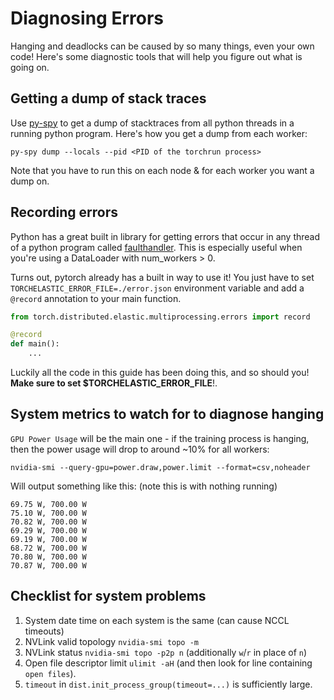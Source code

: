 # Diagnosing Errors

Hanging and deadlocks can be caused by so many things, even your own code! Here's some diagnostic tools that will help you figure out what is going on.

## Getting a dump of stack traces

Use [py-spy](https://github.com/benfred/py-spy) to get a dump of stacktraces from all python threads in a running python program. Here's how you get a dump from each worker:

```
py-spy dump --locals --pid <PID of the torchrun process>
```

Note that you have to run this on each node & for each worker you want a dump on.

## Recording errors

Python has a great built in library for getting errors that occur in any thread of a python program called [faulthandler](https://docs.python.org/3/library/faulthandler.html). This is especially useful when you're using a DataLoader with num_workers > 0.

Turns out, pytorch already has a built in way to use it! You just have to set `TORCHELASTIC_ERROR_FILE=./error.json` environment variable and add a `@record` annotation to your main function. 

```python
from torch.distributed.elastic.multiprocessing.errors import record

@record
def main():
    ...
```

Luckily all the code in this guide has been doing this, and so should you! **Make sure to set $TORCHELASTIC_ERROR_FILE**!.

## System metrics to watch for to diagnose hanging

`GPU Power Usage` will be the main one - if the training process is hanging, then the power usage will drop to around ~10% for all workers:

```
nvidia-smi --query-gpu=power.draw,power.limit --format=csv,noheader
```

Will output something like this: (note this is with nothing running)
```
69.75 W, 700.00 W
75.10 W, 700.00 W
70.82 W, 700.00 W
69.29 W, 700.00 W
69.19 W, 700.00 W
68.72 W, 700.00 W
70.80 W, 700.00 W
70.87 W, 700.00 W
```

## Checklist for system problems

1. System date time on each system is the same (can cause NCCL timeouts)
2. NVLink valid topology `nvidia-smi topo -m`
3. NVLink status `nvidia-smi topo -p2p n` (additionally `w`/`r` in place of `n`)
4. Open file descriptor limit `ulimit -aH` (and then look for line containing `open files`).
5. `timeout` in `dist.init_process_group(timeout=...)` is sufficiently large.

